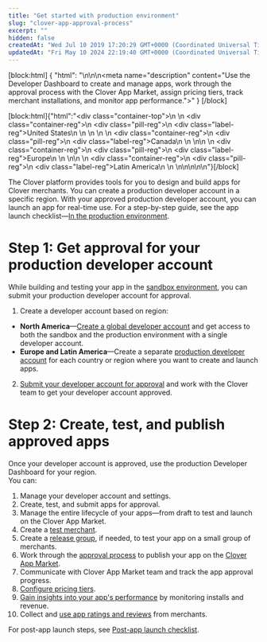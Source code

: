 ```yaml
---
title: "Get started with production environment"
slug: "clover-app-approval-process"
excerpt: ""
hidden: false
createdAt: "Wed Jul 10 2019 17:20:29 GMT+0000 (Coordinated Universal Time)"
updatedAt: "Fri May 10 2024 22:19:40 GMT+0000 (Coordinated Universal Time)"
---
```

[block:html]
{
  "html": "<!--DS-2268 [Doc Improvements] [Editorial] Prod - Developer accounts topic - part-->\n<!--DS-4394-->\n<!--DS-5917-->\n<meta name=\"description\" content=\"Use the Developer Dashboard to create and manage apps, work through the approval process with the Clover App Market, assign pricing tiers, track merchant installations, and monitor app performance.\">"
}
[/block]


[block:html]{"html":"<div class=\"container-top\">\n  <!--United States-->\n  <div class=\"container-reg\">\n    <div class=\"pill-reg\">\n      <div class=\"label-reg\">United States</div>\n    </div>\n  </div>\n  \n  <!--Canada-->\n  <div class=\"container-reg\">\n    <div class=\"pill-reg\">\n      <div class=\"label-reg\">Canada</div>\n    </div>\n  </div>\n\n  <!--Europe-->\n  <div class=\"container-reg\">\n    <div class=\"pill-reg\">\n      <div class=\"label-reg\">Europe</div>\n    </div>\n  </div>\n\n  <!--Latin America-->\n  <div class=\"container-reg\">\n    <div class=\"pill-reg\">\n      <div class=\"label-reg\">Latin America</div>\n    </div>\n  </div>\n</div>\n\n\n<!--Css-->\n<style>\n.container-top {\n  top: -15px;\n  position: relative;\n  margin-bottom: -5px;\n}\n\n.container-reg {\n  align-items: center;\n  min-width: auto; \n  width: fit-content;\n  text-align: left;\n  overflow: auto;\n  display: inline-block; \n}\n\n/*Pill format REG*/\n.pill-reg {\n  background: #44BB44;\n  border: .5px solid #44BB44;\n  margin-left: 5px;\n  overflow: auto;\n  display: flex; \n  justify-content: center; \n  align-items: center; \n  border-radius: 10px;\n  height: 1.8rem;\n  margin-top: 10px;\n  margin-bottom: 1.5px; \n  padding: 0 10px; \n}\n\n/*Text FORMAT inside REG pills */\n.pill-reg .label-reg, \n.pill-reg__addon .label-reg \n{\n  font-style: normal;\n  font-weight: normal;\n  font-size: 12px;\n  color: #fff;\n  vertical-align: middle;\n  margin: 0;\n  padding: 0 5px;\n}\n</style>"}[/block]

The Clover platform provides tools for you to design and build apps for Clover merchants. You can create a production developer account in a specific region. With your approved production developer account, you can launch an app for real-time use. For a step-by-step guide, see the app launch checklist—[In the production environment](https://docs.clover.com/docs/from-sandbox-to-app-launch-checklist#in-the-production-environment).

# Step 1: Get approval for your production developer account

While building and testing your app in the [sandbox environment](https://docs.clover.com/docs/get-started-with-sandbox-environment#sandbox-environment), you can submit your production developer account for approval.

1. Create a developer account based on region:

- **North America**—[Create a global developer account](https://docs.clover.com/docs/gdp-create-global-developer-account) and get access to both the sandbox and the production environment with a single developer account.
- **Europe and Latin America**—Create a separate [production developer account](https://docs.clover.com/docs/developer-accounts) for each country or region where you want to create and launch apps. 

2. [Submit your developer account for approval](https://docs.clover.com/docs/developer-account-approval) and work with the Clover team to get your developer account approved.

# Step 2: Create, test, and publish approved apps

Once your developer account is approved, use the production Developer Dashboard for your region.  
You can:

1. Manage your developer account and settings.
2. Create, test, and submit apps for approval.
3. Manage the entire lifecycle of your apps—from draft to test and launch on the Clover App Market.
4. Create a [test merchant](doc:working-with-test-merchants).
5. Create a [release group](doc:beta-releases-staged-rollouts), if needed, to test your app on a small group of merchants.
6. Work through the [approval process](https://docs.clover.com/docs/app-review-and-approval) to publish your app on the [Clover App Market](https://www.clover.com/appmarket).
7. Communicate with Clover App Market team and track the app approval progress.
8. [Configure pricing tiers](https://docs.clover.com/docs/configuring-billing).
9. [Gain insights into your app's performance](doc:gain-performance-insights) by monitoring installs and revenue.
10. Collect and [use app ratings and reviews](doc:app-ratings-reviews) from merchants.

For post-app launch steps, see [Post-app launch checklist](https://docs.clover.com/docs/post-app-launch-checklist).

